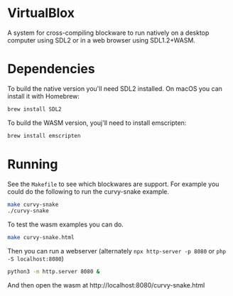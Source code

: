 # VirtualBlox

A system for cross-compiling blockware to run natively on a desktop computer using SDL2 or in a web browser using SDL1.2+WASM.

# Dependencies

To build the native version you'll need SDL2 installed. On macOS you can install it with Homebrew:

```bash
brew install SDL2
```

To build the WASM version, youj'll need to install emscripten:

```bash
brew install emscripten
```

# Running

See the `Makefile` to see which blockwares are support. For example you could do the following to run the curvy-snake example.

```bash
make curvy-snake
./curvy-snake
```

To test the wasm examples you can do.

```bash
make curvy-snake.html
```

Then you can run a webserver (alternately `npx http-server -p 8080` or `php -S localhost:8080`)

```bash
python3 -m http.server 8080 &
```

And then open the wasm at http://localhost:8080/curvy-snake.html
